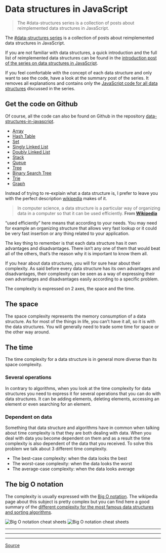 # Data structures in JavaScript

> The #data-structures series is a collection of posts about reimplemented data structures in JavaScript.

The [#data-structures series](chrome-extension://cjedbglnccaioiolemnfhjncicchinao/category/data-structures-in-javascript/) is a collection of posts about reimplemented data structures in JavaScript.

If you are not familiar with data structures, a quick introduction and the full list of reimplemented data structures can be found in the [introduction post of the series on data structures in JavaScript](chrome-extension://cjedbglnccaioiolemnfhjncicchinao/data-structures-in-javascript/data-structures-in-javascript/).

If you feel comfortable with the concept of each data structure and only want to see the code, have a look at the summary post of the series. It removes all explanations and contains only the [JavaScript code for all data structures](chrome-extension://cjedbglnccaioiolemnfhjncicchinao/data-structures-in-javascript/data-structures-in-javascript-all-the-code/) discussed in the series.

## Get the code on Github

Of course, all the code can also be found on Github in the repository [data-structures-in-javascript](https://github.com/benoitvallon/computer-science-in-javascript/tree/master/data-structures-in-javascript).

- [Array](chrome-extension://cjedbglnccaioiolemnfhjncicchinao/data-structures-in-javascript/the-array-data-structure)
- [Hash Table](chrome-extension://cjedbglnccaioiolemnfhjncicchinao/data-structures-in-javascript/the-hash-table-data-structure)
- [Set](chrome-extension://cjedbglnccaioiolemnfhjncicchinao/data-structures-in-javascript/the-set-data-structure)
- [Singly Linked List](chrome-extension://cjedbglnccaioiolemnfhjncicchinao/data-structures-in-javascript/the-singly-linked-list-data-structure)
- [Doubly Linked List](chrome-extension://cjedbglnccaioiolemnfhjncicchinao/data-structures-in-javascript/the-doubly-linked-list-data-structure)
- [Stack](chrome-extension://cjedbglnccaioiolemnfhjncicchinao/data-structures-in-javascript/the-stack-data-structure)
- [Queue](chrome-extension://cjedbglnccaioiolemnfhjncicchinao/data-structures-in-javascript/the-queue-data-structure)
- [Tree](chrome-extension://cjedbglnccaioiolemnfhjncicchinao/data-structures-in-javascript/the-tree-data-structure)
- [Binary Search Tree](chrome-extension://cjedbglnccaioiolemnfhjncicchinao/data-structures-in-javascript/the-binary-search-tree-data-structure)
- [Trie](chrome-extension://cjedbglnccaioiolemnfhjncicchinao/data-structures-in-javascript/the-trie-data-structure)
- [Graph](chrome-extension://cjedbglnccaioiolemnfhjncicchinao/data-structures-in-javascript/the-graph-data-structure)

Instead of trying to re-explain what a data structure is, I prefer to leave you with the perfect description [wikipedia](https://en.wikipedia.org/wiki/Data_structure) makes of it.

> In computer science, a data structure is a particular way of organizing data in a computer so that it can be used efficiently. **From [Wikipedia](https://en.wikipedia.org/wiki/Data_structure)**

“used efficiently” here means that according to your needs. You may need for example an organizing structure that allows very fast lookup or it could be very fast insertion or any thing related to your application.

The key thing to remember is that each data structure has it own advantages and disadvantages. There isn’t any one of them that would beat all of the others, that’s the reason why it is important to know them all.

If you hear about data structures, you will for sure hear about their complexity. As said before every data structure has its own advantages and disadvantages, their complexity can be seen as a way of expressing their own advantages and disadvantages easily according to a specific problem.

The complexity is expressed on 2 axes, the space and the time.

## The space

The space complexity represents the memory consumption of a data structure. As for most of the things in life, you can’t have it all, so it is with the data structures. You will generally need to trade some time for space or the other way around.

## The time

The time complexity for a data structure is in general more diverse than its space complexity.

### Several operations

In contrary to algorithms, when you look at the time complexity for data structures you need to express it for several operations that you can do with data structures. It can be adding elements, deleting elements, accessing an element or even searching for an element.

### Dependent on data

Something that data structure and algorithms have in common when talking about time complexity is that they are both dealing with data. When you deal with data you become dependent on them and as a result the time complexity is also dependent of the data that you received. To solve this problem we talk about 3 different time complexity.

- The best-case complexity: when the data looks the best
- The worst-case complexity: when the data looks the worst
- The average-case complexity: when the data looks average

## The big O notation

The complexity is usually expressed with the [Big O notation](https://en.wikipedia.org/wiki/Big_O_notation). The wikipedia page about this subject is pretty complex but you can find here a good summary of the [different complexity for the most famous data structures and sorting algorithms](http://bigocheatsheet.com/).

![Big O notation cheat sheets](chrome-extension://cjedbglnccaioiolemnfhjncicchinao/img/2016-01-11-data-structures-in-javascript/big-o.png "Big O notation cheat sheets") ![Big O notation cheat sheets](chrome-extension://cjedbglnccaioiolemnfhjncicchinao/img/2016-01-11-data-structures-in-javascript/big-o-complexity.png "Big O notation cheat sheets")

---

---

---

[Source](https://blog.benoitvallon.com/data-structures-in-javascript/data-structures-in-javascript/)
